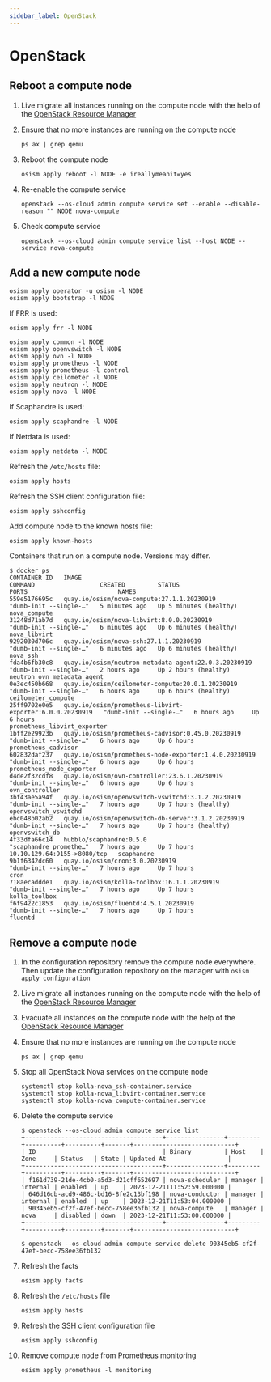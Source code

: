 ```yaml
---
sidebar_label: OpenStack
---
```


# OpenStack

## Reboot a compute node

1. Live migrate all instances running on the compute node
   with the help of the [OpenStack Resource Manager](./tools/resource-manager#live-migration)

2. Ensure that no more instances are running on the compute node

   ```
   ps ax | grep qemu
   ```

3. Reboot the compute node

   ```
   osism apply reboot -l NODE -e ireallymeanit=yes
   ```

4. Re-enable the compute service

   ```
   openstack --os-cloud admin compute service set --enable --disable-reason "" NODE nova-compute
   ```

5. Check compute service

   ```
   openstack --os-cloud admin compute service list --host NODE --service nova-compute
   ```

## Add a new compute node

```
osism apply operator -u osism -l NODE
osism apply bootstrap -l NODE
```

If FRR is used:

```
osism apply frr -l NODE
```

```
osism apply common -l NODE
osism apply openvswitch -l NODE
osism apply ovn -l NODE
osism apply prometheus -l NODE
osism apply prometheus -l control
osism apply ceilometer -l NODE
osism apply neutron -l NODE
osism apply nova -l NODE
```

If Scaphandre is used:

```
osism apply scaphandre -l NODE
```

If Netdata is used:

```
osism apply netdata -l NODE
```

Refresh the `/etc/hosts` file:

```
osism apply hosts
```

Refresh the SSH client configuration file:

```
osism apply sshconfig
```

Add compute node to the known hosts file:

```
osism apply known-hosts
```

Containers that run on a compute node. Versions may differ.

```
$ docker ps
CONTAINER ID   IMAGE                                                      COMMAND                  CREATED         STATUS                   PORTS                         NAMES
559e5176695c   quay.io/osism/nova-compute:27.1.1.20230919                 "dumb-init --single-…"   5 minutes ago   Up 5 minutes (healthy)                                 nova_compute
31248d71ab7d   quay.io/osism/nova-libvirt:8.0.0.20230919                  "dumb-init --single-…"   6 minutes ago   Up 6 minutes (healthy)                                 nova_libvirt
9292030d706c   quay.io/osism/nova-ssh:27.1.1.20230919                     "dumb-init --single-…"   6 minutes ago   Up 6 minutes (healthy)                                 nova_ssh
fda4b6fb30c8   quay.io/osism/neutron-metadata-agent:22.0.3.20230919       "dumb-init --single-…"   2 hours ago     Up 2 hours (healthy)                                   neutron_ovn_metadata_agent
0e3ec450b668   quay.io/osism/ceilometer-compute:20.0.1.20230919           "dumb-init --single-…"   6 hours ago     Up 6 hours (healthy)                                   ceilometer_compute
25ff9702e0e5   quay.io/osism/prometheus-libvirt-exporter:6.0.0.20230919   "dumb-init --single-…"   6 hours ago     Up 6 hours                                             prometheus_libvirt_exporter
1bff2e29923b   quay.io/osism/prometheus-cadvisor:0.45.0.20230919          "dumb-init --single-…"   6 hours ago     Up 6 hours                                             prometheus_cadvisor
602832daf237   quay.io/osism/prometheus-node-exporter:1.4.0.20230919      "dumb-init --single-…"   6 hours ago     Up 6 hours                                             prometheus_node_exporter
d4de2f32cdf8   quay.io/osism/ovn-controller:23.6.1.20230919               "dumb-init --single-…"   6 hours ago     Up 6 hours                                             ovn_controller
3bf43ae5a94f   quay.io/osism/openvswitch-vswitchd:3.1.2.20230919          "dumb-init --single-…"   7 hours ago     Up 7 hours (healthy)                                   openvswitch_vswitchd
ebc048b02ab2   quay.io/osism/openvswitch-db-server:3.1.2.20230919         "dumb-init --single-…"   7 hours ago     Up 7 hours (healthy)                                   openvswitch_db
4f33dfa66c14   hubblo/scaphandre:0.5.0                                    "scaphandre promethe…"   7 hours ago     Up 7 hours               10.10.129.64:9155->8080/tcp   scaphandre
9b1f6342dc60   quay.io/osism/cron:3.0.20230919                            "dumb-init --single-…"   7 hours ago     Up 7 hours                                             cron
718aecaddde1   quay.io/osism/kolla-toolbox:16.1.1.20230919                "dumb-init --single-…"   7 hours ago     Up 7 hours                                             kolla_toolbox
f6f9422c1853   quay.io/osism/fluentd:4.5.1.20230919                       "dumb-init --single-…"   7 hours ago     Up 7 hours                                             fluentd
```

## Remove a compute node

1. In the configuration repository remove the compute node everywhere. Then update the configuration repository on the manager
   with `osism apply configuration`

2. Live migrate all instances running on the compute node
   with the help of the [OpenStack Resource Manager](./tools/resource-manager#live-migration)

3. Evacuate all instances on the compute node
   with the help of the [OpenStack Resource Manager](./tools/resource-manager#evacutation)

4. Ensure that no more instances are running on the compute node

   ```
   ps ax | grep qemu
   ```

5. Stop all OpenStack Nova services on the compute node

   ```
   systemctl stop kolla-nova_ssh-container.service
   systemctl stop kolla-nova_libvirt-container.service
   systemctl stop kolla-nova_compute-container.service

6. Delete the compute service

   ```
   $ openstack --os-cloud admin compute service list
   +--------------------------------------+----------------+---------+----------+----------+-------+----------------------------+
   | ID                                   | Binary         | Host    | Zone     | Status   | State | Updated At                 |
   +--------------------------------------+----------------+---------+----------+----------+-------+----------------------------+
   | f161d739-21de-4cb0-a5d3-d21cff652697 | nova-scheduler | manager | internal | enabled  | up    | 2023-12-21T11:52:59.000000 |
   | 646d16db-acd9-486c-bd16-8fe2c13bf198 | nova-conductor | manager | internal | enabled  | up    | 2023-12-21T11:53:04.000000 |
   | 90345eb5-cf2f-47ef-becc-758ee36fb132 | nova-compute   | manager | nova     | disabled | down  | 2023-12-21T11:53:00.000000 |
   +--------------------------------------+----------------+---------+----------+----------+-------+----------------------------+
   ```

   ```
   $ openstack --os-cloud admin compute service delete 90345eb5-cf2f-47ef-becc-758ee36fb132
   ```

7. Refresh the facts

   ```
   osism apply facts
   ```

8. Refresh the `/etc/hosts` file

   ```
   osism apply hosts
   ```

9. Refresh the SSH client configuration file

   ```
   osism apply sshconfig
   ```

9. Remove compute node from Prometheus monitoring

   ```
   osism apply prometheus -l monitoring
   ```

